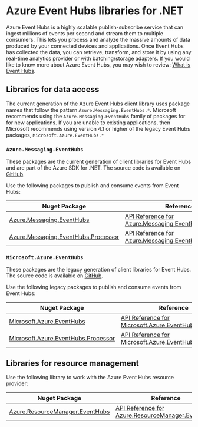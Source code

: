 # Azure Event Hubs libraries for .NET

Azure Event Hubs is a highly scalable publish-subscribe service that can ingest millions of events per second and stream them to multiple consumers. This lets you process and analyze the massive amounts of data produced by your connected devices and applications. Once Event Hubs has collected the data, you can retrieve, transform, and store it by using any real-time analytics provider or with batching/storage adapters.  If you would like to know more about Azure Event Hubs, you may wish to review: [What is Event Hubs](https://docs.microsoft.com/azure/event-hubs/event-hubs-about).

## Libraries for data access

The current generation of the Azure Event Hubs client library uses package names that follow the pattern `Azure.Messaging.EventHubs.*`.  Microsoft recommends using the `Azure.Messaging.EventHubs` family of packages for  for new applications.  If you are unable to existing applications, then Microsoft recommends using version 4.1 or higher of the legacy Event Hubs packages, `Microsoft.Azure.EventHubs.*`

### `Azure.Messaging.EventHubs`

These packages are the current generation of client libraries for Event Hubs and are part of the Azure SDK for .NET. The source code is available on [GitHub](https://github.com/Azure/azure-sdk-for-net/tree/main/sdk/eventhub).

Use the following packages to publish and consume events from Event Hubs:

| Nuget Package | Reference | Samples |
|--------------------------------------|---------------------------------------------------------------|-------------------------------------------------------------------------------|
| [Azure.Messaging.EventHubs](https://www.nuget.org/packages/Azure.Messaging.EventHubs)  |  [API Reference for Azure.Messaging.EventHubs](https://docs.microsoft.com/dotnet/api/azure.messaging.eventhubs?view=azure-dotnet)  |  [Samples for Azure.Messaging.EventHubs](https://github.com/Azure/azure-sdk-for-net/tree/main/sdk/eventhub/Azure.Messaging.EventHubs/samples)  |
| [Azure.Messaging.EventHubs.Processor](https://www.nuget.org/packages/Azure.Messaging.EventHubs.Processor)  |  [API Reference for Azure.Messaging.EventHubs.Processor](https://docs.microsoft.com/dotnet/api/azure.messaging.eventhubs?view=azure-dotnet)  |  [Samples for Azure.Messaging.EventHubs.Processor](https://github.com/Azure/azure-sdk-for-net/tree/main/sdk/eventhub/Azure.Messaging.EventHubs.Processor/samples)  |

### `Microsoft.Azure.EventHubs`

These packages are the legacy generation of client libraries for Event Hubs.  The source code is available on [GitHub](https://github.com/Azure/azure-sdk-for-net/tree/main/sdk/eventhub).

Use the following legacy packages to publish and consume events from Event Hubs:

| Nuget Package | Reference | Samples |
|--------------------------------------|---------------------------------------------------------------|-------------------------------------------------------------------------------|
| [Microsoft.Azure.EventHubs](https://www.nuget.org/packages/Microsoft.Azure.EventHubs)  |  [API Reference for Microsoft.Azure.EventHubs](https://learn.microsoft.com/dotnet/api/microsoft.azure.eventhubs?view=azure-dotnet-legacy)  |  [Samples for Azure.Messaging.EventHubs](https://github.com/Azure/azure-event-hubs/tree/master/samples/DotNet/)  |
| [Microsoft.Azure.EventHubs.Processor](https://www.nuget.org/packages/Microsoft.Azure.EventHubs.Processor)  |  [API Reference for Microsoft.Azure.EventHubs.Processor](https://docs.microsoft.com/dotnet/api/microsoft.azure.eventhubs.processor?view=azure-dotnet) |  [Samples for Azure.Messaging.EventHubs.Processor](https://github.com/Azure/azure-event-hubs/tree/master/samples/DotNet/)  |

## Libraries for resource management

Use the following library to work with the Azure Event Hubs resource provider:

| Nuget Package | Reference |
|--------------------------------------|---------------------------------------------------------------|
| [Azure.ResourceManager.EventHubs](https://www.nuget.org/packages/Azure.ResourceManager.EventHubs)  | [API Reference for Azure.ResourceManager.EventHubs](https://learn.microsoft.com/dotnet/api/overview/azure/resourcemanager.eventhubs-readme?view=azure-dotnet)  |